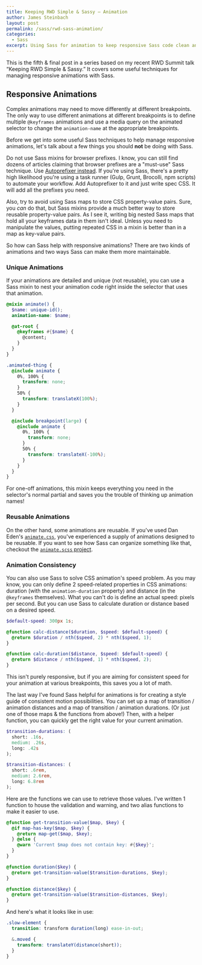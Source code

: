 ```yaml
---
title: Keeping RWD Simple & Sassy – Animation
author: James Steinbach
layout: post
permalink: /sass/rwd-sass-animation/
categories:
  - Sass
excerpt: Using Sass for animation to keep responsive Sass code clean and maintainable.
---
```


This is the fifth & final post in a series based on my recent RWD Summit talk “Keeping RWD Simple & Sassy.” It covers some useful techniques for managing responsive animations with Sass.

## Responsive Animations

Complex animations may need to move differently at different breakpoints. The only way to use different animations at different breakpoints is to define multiple `@keyframes` animations and use a media query on the animated selector to change the `animation-name` at the appropriate breakpoints.

Before we get into some useful Sass techniques to help manage responsive animations, let's talk about a few things you should **not** be doing with Sass.

Do not use Sass mixins for browser prefixes. I know, you can still find dozens of articles claiming that browser prefixes are a "must-use" Sass technique. Use [Autoprefixer instead](http://jds.li/autoprefix). If you're using Sass, there's a pretty high likelihood you're using a task runner (Gulp, Grunt, Brocolli, npm scripts) to automate your workflow. Add Autoprefixer to it and just write spec CSS. It will add all the prefixes you need.

Also, try to avoid using Sass maps to store CSS property-value pairs. Sure, you *can* do that, but Sass mixins provide a much better way to store reusable property-value pairs. As I see it, writing big nested Sass maps that hold all your keyframes data in them isn't ideal. Unless you need to manipulate the values, putting repeated CSS in a mixin is better than in a map as key-value pairs.

So how can Sass help with responsive animations? There are two kinds of animations and two ways Sass can make them more maintainable.

### Unique Animations

If your animations are detailed and unique (not reusable), you can use a Sass mixin to nest your animation code right inside the selector that uses that animation.

```scss
@mixin animate() {
  $name: unique-id();
  animation-name: $name;

  @at-root {
    @keyframes #{$name} {
      @content;
    }
  }
}

.animated-thing {
  @include animate {
    0%, 100% {
      transform: none;
    }
    50% {
      transform: translateX(100%);
    }
  }

  @include breakpoint(large) {
    @include animate {
      0%, 100% {
        transform: none;
      }
      50% {
        transform: translateX(-100%);
      }
    }
  }
}
```

For one-off animations, this mixin keeps everything you need in the selector's normal partial and saves you the trouble of thinking up animation names!

### Reusable Animations

On the other hand, some animations are reusable. If you've used Dan Eden's [`animate.css`](http://jds.li/animcss), you've experienced a supply of animations designed to be reusable. If you want to see how Sass can organize something like that, checkout the [`animate.scss` project](http://jds.li/animsass).

### Animation Consistency

You can also use Sass to solve CSS animation's speed problem. As you may know, you can only define 2 speed-related properties in CSS animations: duration (with the `animation-duration` property) and distance (in the `@keyframes` themselves). What you can't do is define an actual speed: pixels per second. But you can use Sass to calculate duration or distance based on a desired speed.

```scss
$default-speed: 300px 1s;

@function calc-distance($duration, $speed: $default-speed) {
  @return $duration / nth($speed, 2) * nth($speed, 1);
}

@function calc-duration($distance, $speed: $default-speed) {
  @return $distance / nth($speed, 1) * nth($speed, 2);
}
```

This isn't purely responsive, but if you are aiming for consistent speed for your animation at various breakpoints, this saves you a lot of math.

The last way I've found Sass helpful for animations is for creating a style guide of consistent motion possibilities. You can set up a map of transition / animation distances and a map of transition / animation durations. (Or just one of those maps & the functions from above!) Then, with a helper function, you can quickly get the right value for your current animation.

```scss
$transition-durations: (
  short: .16s,
  medium: .26s,
  long: .42s
);

$transition-distances: (
  short: .6rem,
  medium: 2.6rem,
  long: 6.8rem
);
```

Here are the functions we can use to retrieve those values. I've written 1 function to house the validation and warning, and two alias functions to make it easier to use.

```scss
@function get-transition-value($map, $key) {
  @if map-has-key($map, $key) {
    @return map-get($map, $key);
  } @else {
    @warn 'Current $map does not contain key: #{$key}';
  }
}

@function duration($key) {
  @return get-transition-value($transition-durations, $key);
}

@function distance($key) {
  @return get-transition-value($transition-distances, $key);
}
```

And here's what it looks like in use:

```scss
.slow-element {
  transition: transform duration(long) ease-in-out;

  &.moved {
    transform: translateY(distance(short));
  }
}
```